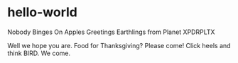 # hello-world
Nobody Binges On Apples
Greetings Earthlings from Planet XPDRPLTX

Well we hope you are. Food for Thanksgiving? Please come! Click heels and think BIRD. We come.
